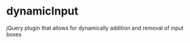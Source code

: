 dynamicInput
============

jQuery plugin that allows for dynamically addition and removal of input boxes